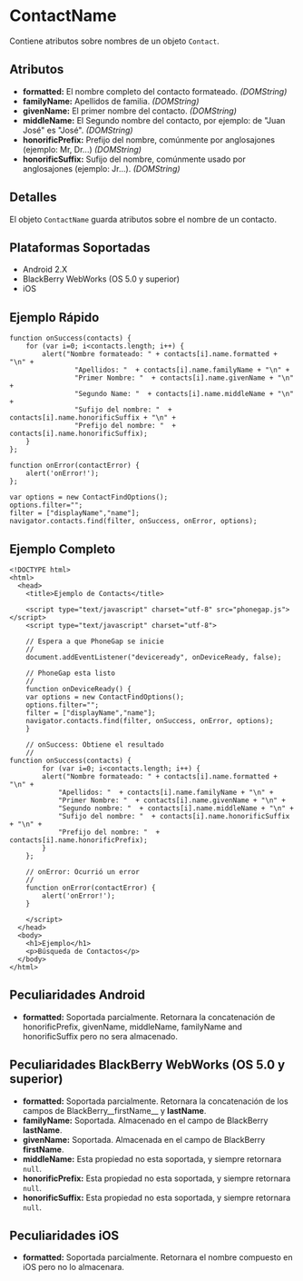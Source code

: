 ContactName
===========

Contiene atributos sobre nombres de un objeto `Contact`.

Atributos
----------

- __formatted:__ El nombre completo del contacto formateado. _(DOMString)_
- __familyName:__ Apellidos de familia. _(DOMString)_
- __givenName:__ El primer nombre del contacto. _(DOMString)_
- __middleName:__ El Segundo nombre del contacto, por ejemplo: de "Juan José" es "José". _(DOMString)_
- __honorificPrefix:__ Prefijo del nombre, comúnmente por anglosajones (ejemplo: Mr, Dr...) _(DOMString)_
- __honorificSuffix:__ Sufijo del nombre, comúnmente usado por anglosajones (ejemplo: Jr...). _(DOMString)_

Detalles
--------

El objeto `ContactName` guarda atributos sobre el nombre de un contacto.

Plataformas Soportadas
----------------------

- Android 2.X
- BlackBerry WebWorks (OS 5.0 y superior)
- iOS

Ejemplo Rápido
--------------

    function onSuccess(contacts) {
		for (var i=0; i<contacts.length; i++) {
			alert("Nombre formateado: " + contacts[i].name.formatted + "\n" + 
					"Apellidos: "  + contacts[i].name.familyName + "\n" + 
					"Primer Nombre: "  + contacts[i].name.givenName + "\n" + 
					"Segundo Name: "  + contacts[i].name.middleName + "\n" + 
					"Sufijo del nombre: "  + contacts[i].name.honorificSuffix + "\n" + 
					"Prefijo del nombre: "  + contacts[i].name.honorificSuffix);
		}
    };

    function onError(contactError) {
        alert('onError!');
    };

    var options = new ContactFindOptions();
	options.filter="";
	filter = ["displayName","name"];
    navigator.contacts.find(filter, onSuccess, onError, options);

Ejemplo Completo
----------------

    <!DOCTYPE html>
    <html>
      <head>
        <title>Ejemplo de Contacts</title>

        <script type="text/javascript" charset="utf-8" src="phonegap.js"></script>
        <script type="text/javascript" charset="utf-8">

        // Espera a que PhoneGap se inicie
        //
        document.addEventListener("deviceready", onDeviceReady, false);

        // PhoneGap esta listo
        //
        function onDeviceReady() {
		var options = new ContactFindOptions();
		options.filter="";
		filter = ["displayName","name"];
		navigator.contacts.find(filter, onSuccess, onError, options);
        }
    
        // onSuccess: Obtiene el resultado
        //
	function onSuccess(contacts) {
	        for (var i=0; i<contacts.length; i++) {
			alert("Nombre formateado: " + contacts[i].name.formatted + "\n" + 
				"Apellidos: "  + contacts[i].name.familyName + "\n" + 
				"Primer Nombre: "  + contacts[i].name.givenName + "\n" + 
				"Segundo nombre: "  + contacts[i].name.middleName + "\n" + 
				"Sufijo del nombre: "  + contacts[i].name.honorificSuffix + "\n" + 
				"Prefijo del nombre: "  + contacts[i].name.honorificPrefix);
			}
		};
    
        // onError: Ocurrió un error
        //
        function onError(contactError) {
            alert('onError!');
        }

        </script>
      </head>
      <body>
        <h1>Ejemplo</h1>
        <p>Búsqueda de Contactos</p>
      </body>
    </html>

Peculiaridades Android
----------------------
- __formatted:__ Soportada parcialmente.  Retornara la concatenación de honorificPrefix, givenName, middleName, familyName and honorificSuffix pero no sera almacenado.

Peculiaridades BlackBerry WebWorks (OS 5.0 y superior)
---------------------------------------------

- __formatted:__ Soportada parcialmente.  Retornara la concatenación de los campos de BlackBerry__firstName__ y __lastName__.
- __familyName:__ Soportada. Almacenado en el campo de BlackBerry __lastName__.
- __givenName:__ Soportada.  Almacenada en el campo de BlackBerry __firstName__.
- __middleName:__ Esta propiedad no esta soportada, y siempre retornara `null`.
- __honorificPrefix:__ Esta propiedad no esta soportada, y siempre retornara `null`.
- __honorificSuffix:__ Esta propiedad no esta soportada, y siempre retornara `null`.

Peculiaridades iOS
------------------
- __formatted:__ Soportada parcialmente.  Retornara el nombre compuesto en iOS pero no lo almacenara.
